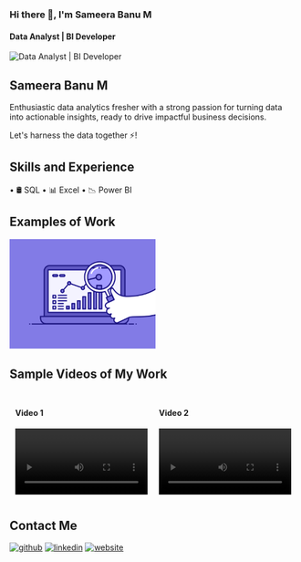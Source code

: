 ### Hi there 👋, I'm Sameera Banu M
#### Data Analyst | BI Developer
![Data Analyst | BI Developer](https://media.licdn.com/dms/image/D5616AQE3_GyjJ3jgnw/profile-displaybackgroundimage-shrink_350_1400/0/1720885796292?e=1727913600&v=beta&t=GXJKJIjWQl1fwpIa3YrATA3rPr8HCKDbfVqQIlY6A8I)

## Sameera Banu M

Enthusiastic data analytics fresher with a strong passion for turning data into actionable insights, ready to drive impactful business decisions.

Let's harness the data together ⚡!

## Skills and Experience

• 🛢️ SQL
• 📊 Excel
• 📉 Power BI 

## Examples of Work
<img src = "https://github.com/Sameera0103/Sameera0103/blob/main/Analysis%20Pic.gif" width="256"/>

## Sample Videos of My Work

<div style="display: flex; justify-content: space-between;">
  <div style="flex: 1; padding: 10px;">
    <h4>Video 1</h4>
    <video width="100%" controls>
      <source src="URL_TO_VIDEO_1" type="video/mp4">
      Your browser does not support the video tag.
    </video>
  </div>
  <div style="flex: 1; padding: 10px;">
    <h4>Video 2</h4>
    <video width="100%" controls>
      <source src="URL_TO_VIDEO_2" type="video/mp4">
      Your browser does not support the video tag.
    </video>
  </div>
</div>


## Contact Me 
[<img src='https://cdn.jsdelivr.net/npm/simple-icons@3.0.1/icons/github.svg' alt='github' height='40'>](https://github.com/Sameera0103)  [<img src='https://cdn.jsdelivr.net/npm/simple-icons@3.0.1/icons/linkedin.svg' alt='linkedin' height='40'>](https://www.linkedin.com/in/SameeraBanuM/)  [<img src='https://cdn.jsdelivr.net/npm/simple-icons@3.0.1/icons/icloud.svg' alt='website' height='40'>](https://sameera-banu.carrd.co/)  
